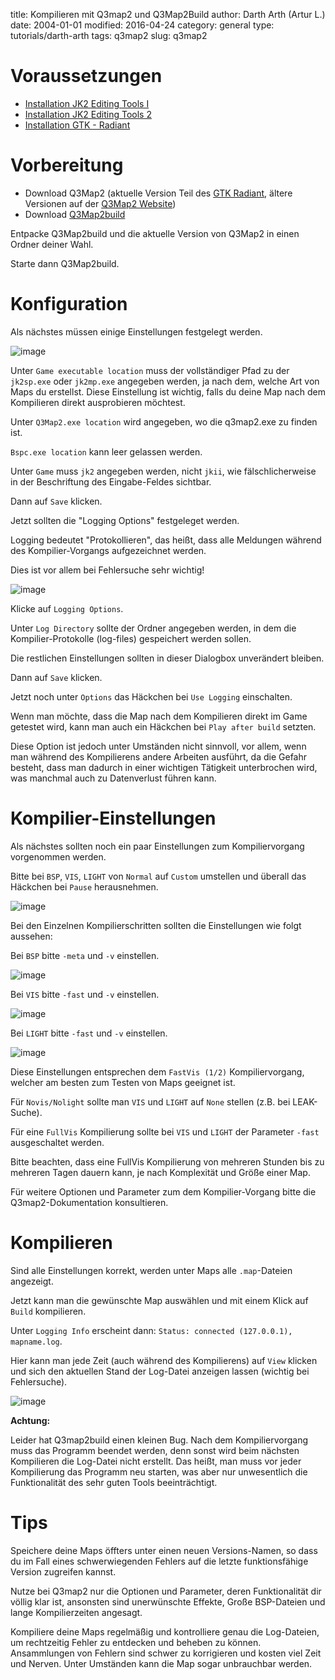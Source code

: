﻿title: Kompilieren mit Q3map2 und Q3Map2Build
author: Darth Arth (Artur L.)
date: 2004-01-01
modified: 2016-04-24
category: general
type: tutorials/darth-arth
tags: q3map2
slug: q3map2

# Voraussetzungen

* [Installation JK2 Editing Tools I]({filename}installation-jk2-editing-tools.md)
* [Installation JK2 Editing Tools 2]({filename}installation-jk2-editing-tools-2.md)
* [Installation GTK - Radiant]({filename}installation-1.4.md)

# Vorbereitung

* Download Q3Map2 (aktuelle Version Teil des [GTK Radiant](http://icculus.org/gtkradiant/downloads.html), ältere Versionen auf der [Q3Map2 Website](http://q3map2.robotrenegade.com/))
* Download [Q3Map2build]({static}q3map2/q3map2build_win32.rar)

Entpacke  Q3Map2build und die
aktuelle Version von  Q3Map2 in einen Ordner deiner Wahl.

Starte dann Q3Map2build.

# Konfiguration

Als nächstes müssen einige
Einstellungen festgelegt werden.

![image]({static}q3map2/Image1.jpg)

Unter `Game executable location` muss der vollständiger Pfad zu der `jk2sp.exe` oder `jk2mp.exe` angegeben werden, ja nach dem, welche Art von Maps du erstellst. Diese Einstellung ist wichtig, falls du deine Map nach dem Kompilieren direkt ausprobieren möchtest.

Unter `Q3Map2.exe location` wird angegeben, wo die q3map2.exe zu finden ist. 

`Bspc.exe location` kann leer gelassen werden.

Unter `Game` muss `jk2`
angegeben werden, nicht `jkii`, wie fälschlicherweise in der
Beschriftung des Eingabe-Feldes sichtbar.

Dann auf `Save` klicken.



Jetzt sollten die "Logging Options" festgeleget
werden. 

Logging bedeutet "Protokollieren",
das heißt, dass alle Meldungen während des Kompilier-Vorgangs aufgezeichnet
werden. 

Dies ist vor allem bei Fehlersuche sehr wichtig!

![image]({static}q3map2/Image2.jpg)

Klicke auf `Logging Options`. 

Unter `Log Directory` sollte der Ordner angegeben werden, in dem die Kompilier-Protokolle (log-files) gespeichert werden sollen.

Die restlichen Einstellungen sollten in dieser Dialogbox unverändert bleiben.

Dann auf `Save` klicken.

Jetzt noch unter `Options` das Häckchen bei `Use Logging` einschalten.

Wenn
man möchte, dass die Map nach dem Kompilieren direkt im Game getestet
wird, kann man auch ein Häckchen bei `Play after build` setzten. 

Diese Option ist jedoch unter Umständen nicht sinnvoll, vor allem, wenn man während
des Kompilierens andere Arbeiten ausführt, da die Gefahr besteht, dass man dadurch in einer wichtigen Tätigkeit unterbrochen wird, was manchmal auch zu Datenverlust führen kann.

# Kompilier-Einstellungen

Als nächstes sollten noch ein
paar Einstellungen zum Kompiliervorgang vorgenommen werden.

Bitte bei `BSP`, `VIS`, `LIGHT` von
`Normal`
auf `Custom`
umstellen und überall das Häckchen bei `Pause`
herausnehmen.

![image]({static}q3map2/Image3.jpg)

Bei den Einzelnen
Kompilierschritten sollten die Einstellungen wie folgt aussehen:

Bei `BSP` bitte `-meta` und `-v`
einstellen.

![image]({static}q3map2/Image4.jpg)

Bei `VIS` bitte `-fast`
und `-v`
einstellen.

![image]({static}q3map2/Image5.jpg)

Bei `LIGHT` bitte `-fast`
und `-v`
einstellen.

![image]({static}q3map2/Image6.jpg)

Diese
Einstellungen entsprechen dem `FastVis
(1/2)` Kompiliervorgang,
welcher am
besten zum Testen von Maps geeignet ist.

Für `Novis/Nolight`
sollte man `VIS` und `LIGHT` auf `None`
stellen (z.B. bei LEAK-Suche).

Für
eine `FullVis`
Kompilierung sollte bei `VIS` und `LIGHT` der Parameter `-fast`
ausgeschaltet werden.

<div class="alert alert-info">Bitte beachten, dass eine
FullVis Kompilierung von mehreren Stunden bis zu mehreren Tagen dauern kann, je
nach Komplexität und Größe einer Map.</div>

Für weitere Optionen und
Parameter zum dem Kompilier-Vorgang bitte die Q3map2-Dokumentation
konsultieren.

# Kompilieren

Sind alle Einstellungen korrekt,
werden unter Maps alle `.map`-Dateien
angezeigt.

Jetzt kann man die gewünschte
Map auswählen und mit einem Klick auf `Build`
kompilieren.

Unter `Logging Info`
erscheint dann: `Status: connected (127.0.0.1), mapname.log`.

Hier kann man jede Zeit (auch
während des Kompilierens) auf `View`
klicken und sich den aktuellen Stand der Log-Datei anzeigen lassen (wichtig bei
Fehlersuche).

![image]({static}q3map2/Image7.jpg)

<div class="alert alert-warning"><b>Achtung:</b>

Leider hat Q3map2build einen
kleinen Bug. Nach dem Kompiliervorgang muss das Programm beendet werden, denn
sonst wird beim nächsten Kompilieren die Log-Datei nicht erstellt. Das heißt,
man muss vor jeder Kompilierung das Programm neu starten, was aber nur
unwesentlich die Funktionalität des sehr guten Tools beeinträchtigt.</div>

# Tips

Speichere deine Maps öffters unter einen neuen Versions-Namen, so dass du im Fall eines
schwerwiegenden Fehlers auf die letzte funktionsfähige Version zugreifen
kannst.

Nutze
bei Q3map2 nur die Optionen und Parameter, deren Funktionalität dir völlig
klar ist, ansonsten sind unerwünschte Effekte, Große BSP-Dateien und lange
Kompilierzeiten angesagt.

 

Kompiliere
deine Maps regelmäßig und kontrolliere genau die Log-Dateien, um rechtzeitig
Fehler zu entdecken und beheben zu können. Ansammlungen von Fehlern sind schwer
zu korrigieren und kosten viel Zeit und Nerven. Unter Umständen kann die Map sogar
unbrauchbar werden.

